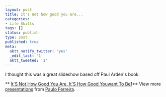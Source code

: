 ```yaml
---
layout: post
title: It's not how good you are...
categories:
- Life Skills
tags: []
status: publish
type: post
published: true
meta:
  aktt_notify_twitter: 'yes'
  _edit_last: '1'
  aktt_tweeted: '1'
---
```

I thought this was a great slideshow based off Paul Arden's book:

** [It´S Not How Good You Are, It´S How Good Youwant To Be1](http://www.slideshare.net/ppferreira/its-not-how-good-you-are-its-how-good-youwant-to-be1 "It´S Not How Good You Are, It´S How Good Youwant To Be1")**
View more [presentations](http://www.slideshare.net/) from [Paulo Ferreira](http://www.slideshare.net/ppferreira).
